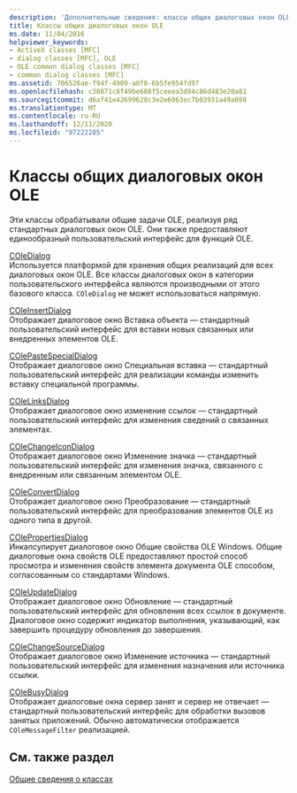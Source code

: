 ```yaml
---
description: 'Дополнительные сведения: классы общих диалоговых окон OLE'
title: Классы общих диалоговых окон OLE
ms.date: 11/04/2016
helpviewer_keywords:
- ActiveX classes [MFC]
- dialog classes [MFC], OLE
- OLE common dialog classes [MFC]
- common dialog classes [MFC]
ms.assetid: 706526ae-f94f-4909-a0f8-6b5fe954fd97
ms.openlocfilehash: c30871c8f49be608f5ceeea3d84c86d483e20a81
ms.sourcegitcommit: d6af41e42699628c3e2e6063ec7b03931a49a098
ms.translationtype: MT
ms.contentlocale: ru-RU
ms.lasthandoff: 12/11/2020
ms.locfileid: "97222285"
---
```

# <a name="ole-common-dialog-classes"></a>Классы общих диалоговых окон OLE

Эти классы обрабатывали общие задачи OLE, реализуя ряд стандартных диалоговых окон OLE. Они также предоставляют единообразный пользовательский интерфейс для функций OLE.

[COleDialog](reference/coledialog-class.md)<br/>
Используется платформой для хранения общих реализаций для всех диалоговых окон OLE. Все классы диалоговых окон в категории пользовательского интерфейса являются производными от этого базового класса. `COleDialog` не может использоваться напрямую.

[COleInsertDialog](reference/coleinsertdialog-class.md)<br/>
Отображает диалоговое окно Вставка объекта — стандартный пользовательский интерфейс для вставки новых связанных или внедренных элементов OLE.

[COlePasteSpecialDialog](reference/colepastespecialdialog-class.md)<br/>
Отображает диалоговое окно Специальная вставка — стандартный пользовательский интерфейс для реализации команды изменить вставку специальной программы.

[COleLinksDialog](reference/colelinksdialog-class.md)<br/>
Отображает диалоговое окно изменение ссылок — стандартный пользовательский интерфейс для изменения сведений о связанных элементах.

[COleChangeIconDialog](reference/colechangeicondialog-class.md)<br/>
Отображает диалоговое окно Изменение значка — стандартный пользовательский интерфейс для изменения значка, связанного с внедренным или связанным элементом OLE.

[COleConvertDialog](reference/coleconvertdialog-class.md)<br/>
Отображает диалоговое окно Преобразование — стандартный пользовательский интерфейс для преобразования элементов OLE из одного типа в другой.

[COlePropertiesDialog](reference/colepropertiesdialog-class.md)<br/>
Инкапсулирует диалоговое окно Общие свойства OLE Windows. Общие диалоговые окна свойств OLE предоставляют простой способ просмотра и изменения свойств элемента документа OLE способом, согласованным со стандартами Windows.

[COleUpdateDialog](reference/coleupdatedialog-class.md)<br/>
Отображает диалоговое окно Обновление — стандартный пользовательский интерфейс для обновления всех ссылок в документе. Диалоговое окно содержит индикатор выполнения, указывающий, как завершить процедуру обновления до завершения.

[COleChangeSourceDialog](reference/colechangesourcedialog-class.md)<br/>
Отображает диалоговое окно Изменение источника — стандартный пользовательский интерфейс для изменения назначения или источника ссылки.

[COleBusyDialog](reference/colebusydialog-class.md)<br/>
Отображает диалоговые окна сервер занят и сервер не отвечает — стандартный пользовательский интерфейс для обработки вызовов занятых приложений. Обычно автоматически отображается `COleMessageFilter` реализацией.

## <a name="see-also"></a>См. также раздел

[Общие сведения о классах](class-library-overview.md)
